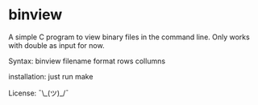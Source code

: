 # binview
A simple C program to view binary files in the command line. Only works with double as input for now.

Syntax: binview filename format rows collumns

installation: just run make 

License:  ¯\\\_(ツ)\_/¯
